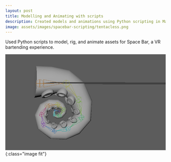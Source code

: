 ```yaml
---
layout: post
title: Modelling and Animating with scripts
description: Created models and animations using Python scripting in Maya
image: assets/images/spacebar-scripting/tentacless.png
---
```


Used Python scripts to model, rig, and animate assets for Space Bar, a VR bartending experience.

![image-title-here](/assets/images/spacebar-scripting/tentacless2.png){:class="image fit"}
